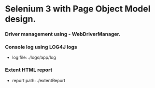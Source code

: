 # Selenium 3 with Page Object Model design.


### Driver management using - WebDriverManager.

### Console log using LOG4J logs
 - log file: ./logs/app/log
 
### Extent HTML report
 - report path: ./extentReport
